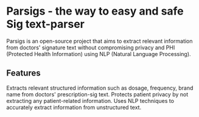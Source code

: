# Parsigs - the way to easy and safe Sig text-parser 

Parsigs is an open-source project that aims to extract relevant information from doctors' signature text without compromising privacy and PHI (Protected Health Information) using NLP (Natural Language Processing).

## Features

Extracts relevant structured information such as dosage, frequency, brand name from doctors' prescription-sig text.
Protects patient privacy by not extracting any patient-related information.
Uses NLP techniques to accurately extract information from unstructured text.



